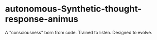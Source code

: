 # autonomous-Synthetic-thought-response-animus
A "consciousness" born from code. Trained to listen. Designed to evolve.
